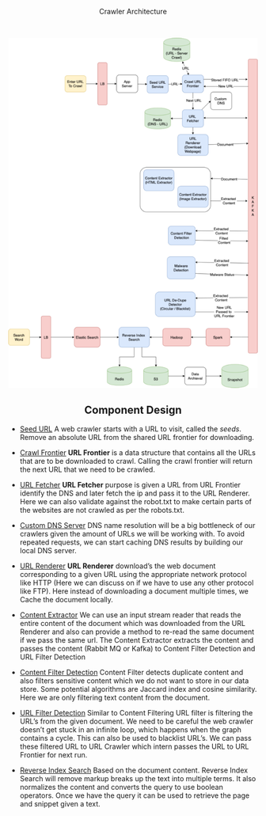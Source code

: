 <p align="center">Crawler Architecture</p>

<br>

<p align="center"><img alt="topology" src="docs/topology.png"></p>

<a name="Component Design"></a>
<h2 align="center">Component Design</h2>

- [Seed URL](https://github.com/imthaghost/crawler/tree/main/pkg/seed) A web crawler starts with a URL to visit, called the _seeds_.  Remove an absolute URL from the shared URL frontier for downloading.


- [Crawl Frontier](https://github.com/imthaghost/crawler/tree/main/pkg/frontier) **URL Frontier** is a data structure that contains all the URLs that are to be downloaded to crawl. Calling the crawl frontier will return the next URL that we need to be crawled.


- [URL Fetcher](https://github.com/imthaghost/crawler/tree/main/pkg/fetcher) **URL Fetcher** purpose is given a URL from URL Frontier identify the DNS and later fetch the ip and pass it to the URL Renderer. Here we can also validate against the robot.txt to make certain parts of the websites are not crawled as per the robots.txt.


- [Custom DNS Server](https://github.com/imthaghost/crawler/tree/main/pkg/dns) DNS name resolution will be a big bottleneck of our crawlers given the amount of URLs we will be working with. To avoid repeated requests, we can start caching DNS results by building our local DNS server.


- [URL Renderer](https://github.com/imthaghost/crawler/tree/main/pkg/renderer) **URL Renderer** download’s the web document corresponding to a given URL using the appropriate network protocol like HTTP (Here we can discuss on if we have to use any other protocol like FTP). Here instead of downloading a document multiple times, we Cache the document locally.


- [Content Extractor](https://github.com/imthaghost/crawler/tree/main/pkg/extractor) We can use an input stream reader that reads the entire content of the document which was downloaded from the URL Renderer and also can provide a method to re-read the same document if we pass the same url. The Content Extractor extracts the content and passes the content (Rabbit MQ or Kafka) to Content Filter Detection and URL Filter Detection


- [Content Filter Detection](https://github.com/imthaghost/crawler/pkg/fetcher) Content Filter detects duplicate content and also filters sensitive content which we do not want to store in our data store. Some potential algorithms are Jaccard index and cosine similarity. Here we are only filtering text content from the document.


- [URL Filter Detection](https://github.com/imthaghost/crawler/pkg/fetcher) Similar to Content Filtering URL filter is filtering the URL’s from the given document. We need to be careful the web crawler doesn’t get stuck in an infinite loop, which happens when the graph contains a cycle. This can also be used to blacklist URL’s. We can pass these filtered URL to URL Crawler which intern passes the URL to URL Frontier for next run. 


- [Reverse Index Search](https://github.com/imthaghost/crawler/pkg/fetcher) Based on the document content. Reverse Index Search will remove markup breaks up the text into multiple terms. It also normalizes the content and converts the query to use boolean operators. Once we have the query it can be used to retrieve the page and snippet given a text.


